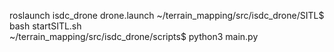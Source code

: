 roslaunch isdc_drone drone.launch
~/terrain_mapping/src/isdc_drone/SITL$ bash startSITL.sh  
~/terrain_mapping/src/isdc_drone/scripts$ python3 main.py 
